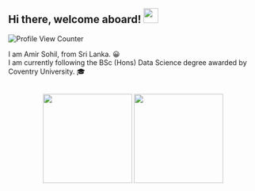 ## Hi there, welcome aboard! <img src="https://raw.githubusercontent.com/MartinHeinz/MartinHeinz/master/wave.gif" width="30px">

<!--
**amirsohil/amirsohil** is a ✨ _special_ ✨ repository because its `README.md` (this file) appears on your GitHub profile.

Here are some ideas to get you started:

- 🔭 I’m currently working on ...
- 🌱 I’m currently learning ...
- 👯 I’m looking to collaborate on ...
- 🤔 I’m looking for help with ...
- 💬 Ask me about ...
- 📫 How to reach me: ...
- 😄 Pronouns: ...
- ⚡ Fun fact: ...
-->
![Profile View Counter](https://komarev.com/ghpvc/?username=amirsohil)

I am Amir Sohil, from Sri Lanka. 😀  
I am currently following the BSc (Hons) Data Science degree awarded by Coventry University. 🎓  
<br>

<p align="center">
<img height="180em" src="https://github-readme-stats.vercel.app/api?username=amirsohil&show_icons=true&include_all_commits=true&count_private=true&hide_border=true&theme=tokyonight" align = "center"/>
<img height="180em" src="http://github-readme-streak-stats.herokuapp.com?user=amirsohil&theme=tokyonight&hide_border=true" align = "center"/>
</p>
<!--
![Repo Stats](https://github-readme-stats.vercel.app/api?username=amirsohil&show_icons=true&include_all_commits=true&count_private=true&hide_border=true&theme=tokyonight)
![GitHub Streak](http://github-readme-streak-stats.herokuapp.com?user=amirsohil&theme=tokyonight&hide_border=true)
Alright, here is a random joke! 😆<br>

![Jokes Card](https://readme-jokes.vercel.app/api?&theme=tokyonight&hideBorder)
-->
